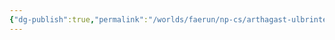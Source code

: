 ```yaml
---
{"dg-publish":true,"permalink":"/worlds/faerun/np-cs/arthagast-ulbrinter/","tags":["Faerun"]}
---
```


